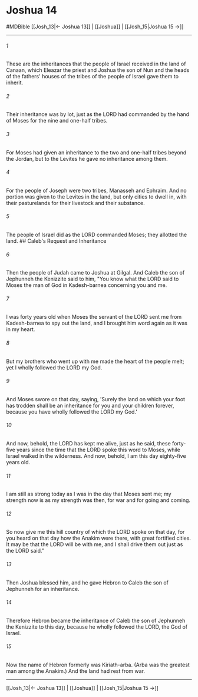 # Joshua 14
#MDBible
[[Josh_13|← Joshua 13]] | [[Joshua]] | [[Josh_15|Joshua 15 →]]

***

###### 1 

These are the inheritances that the people of Israel received in the land of Canaan, which Eleazar the priest and Joshua the son of Nun and the heads of the fathers' houses of the tribes of the people of Israel gave them to inherit. 

###### 2 

Their inheritance was by lot, just as the LORD had commanded by the hand of Moses for the nine and one-half tribes. 

###### 3 

For Moses had given an inheritance to the two and one-half tribes beyond the Jordan, but to the Levites he gave no inheritance among them. 

###### 4 

For the people of Joseph were two tribes, Manasseh and Ephraim. And no portion was given to the Levites in the land, but only cities to dwell in, with their pasturelands for their livestock and their substance. 

###### 5 

The people of Israel did as the LORD commanded Moses; they allotted the land. ## Caleb's Request and Inheritance 

###### 6 

Then the people of Judah came to Joshua at Gilgal. And Caleb the son of Jephunneh the Kenizzite said to him, "You know what the LORD said to Moses the man of God in Kadesh-barnea concerning you and me. 

###### 7 

I was forty years old when Moses the servant of the LORD sent me from Kadesh-barnea to spy out the land, and I brought him word again as it was in my heart. 

###### 8 

But my brothers who went up with me made the heart of the people melt; yet I wholly followed the LORD my God. 

###### 9 

And Moses swore on that day, saying, 'Surely the land on which your foot has trodden shall be an inheritance for you and your children forever, because you have wholly followed the LORD my God.' 

###### 10 

And now, behold, the LORD has kept me alive, just as he said, these forty-five years since the time that the LORD spoke this word to Moses, while Israel walked in the wilderness. And now, behold, I am this day eighty-five years old. 

###### 11 

I am still as strong today as I was in the day that Moses sent me; my strength now is as my strength was then, for war and for going and coming. 

###### 12 

So now give me this hill country of which the LORD spoke on that day, for you heard on that day how the Anakim were there, with great fortified cities. It may be that the LORD will be with me, and I shall drive them out just as the LORD said." 

###### 13 

Then Joshua blessed him, and he gave Hebron to Caleb the son of Jephunneh for an inheritance. 

###### 14 

Therefore Hebron became the inheritance of Caleb the son of Jephunneh the Kenizzite to this day, because he wholly followed the LORD, the God of Israel. 

###### 15 

Now the name of Hebron formerly was Kiriath-arba. (Arba was the greatest man among the Anakim.) And the land had rest from war. 

***

[[Josh_13|← Joshua 13]] | [[Joshua]] | [[Josh_15|Joshua 15 →]]
